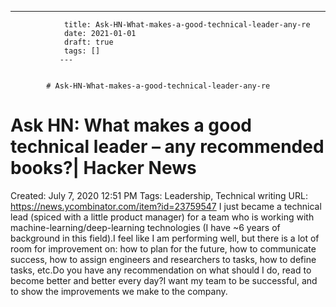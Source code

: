 ---
                title: Ask-HN-What-makes-a-good-technical-leader-any-re
                date: 2021-01-01    
                draft: true
                tags: []
               ---


            # Ask-HN-What-makes-a-good-technical-leader-any-re

# Ask HN: What makes a good technical leader – any recommended books?| Hacker News
Created: July 7, 2020 12:51 PM
Tags: Leadership, Technical writing
URL: https://news.ycombinator.com/item?id=23759547
I just became a technical lead (spiced with a little product manager) for a team who is working with machine-learning/deep-learning technologies (I have ~6 years of background in this field).I feel like I am performing well, but there is a lot of room for improvement on: how to plan for the future, how to communicate success, how to assign engineers and researchers to tasks, how to define tasks, etc.Do you have any recommendation on what should I do, read to become better and better every day?I want my team to be successful, and to show the improvements we make to the company.